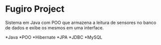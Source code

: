 # Fugiro Project
 Sistema em Java com POO que armazena a leitura de sensores no banco de dados e exibe os mesmos em uma interface.
 
 *Java
 *POO
 *Hibernate
 *JPA
 *JDBC
 *MySQL
